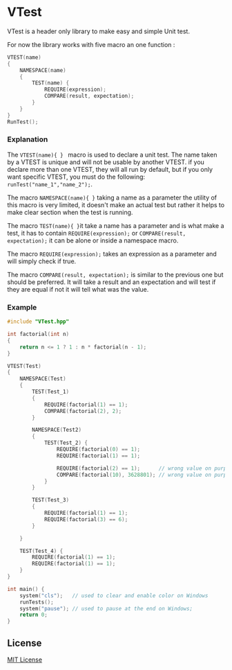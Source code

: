# VTest

VTest is a header only library to make easy and simple Unit test.

For now the library works with five macro an one function :
```c++
VTEST(name)
{
    NAMESPACE(name)
    {
        TEST(name) {
            REQUIRE(expression);
            COMPARE(result, expectation);
        }
    }
}
RunTest();

```
### Explanation
The ```VTEST(name){ } ``` macro is used to declare a unit test. The name taken by a VTEST is unique and will not be usable by another VTEST. if you declare more than one VTEST, they will all run by default, but if you only want specific VTEST, you must do the following: ```runTest("name_1","name_2");```.

The macro ``` NAMESPACE(name){ } ``` taking a name as a parameter the utility of this macro is very limited, it doesn't make an actual test but rather it helps to make clear section when the test is running.

The macro ```TEST(name){ }```it take a name has a parameter and is what make a test, it has to contain ```REQUIRE(expression);``` or ```COMPARE(result, expectation);``` it can be alone or inside a namespace macro.

The macro ```REQUIRE(expression);``` takes an expression as a parameter and will simply check if true.

The macro ```COMPARE(result, expectation);``` is similar to the previous one but should be preferred. It will take a result and an expectation and will test if they are equal if not it will tell what was the value.

### Example
```c++
#include "VTest.hpp"

int factorial(int n)
{
    return n <= 1 ? 1 : n * factorial(n - 1);
}

VTEST(Test)
{
    NAMESPACE(Test)
    {
        TEST(Test_1)
        {
            REQUIRE(factorial(1) == 1);
            COMPARE(factorial(2), 2);
        }

        NAMESPACE(Test2)
        {
            TEST(Test_2) {
                REQUIRE(factorial(0) == 1);
                REQUIRE(factorial(1) == 1);

                REQUIRE(factorial(2) == 1);      // wrong value on purpose
                COMPARE(factorial(10), 3628801); // wrong value on purpose
            }
        }

        TEST(Test_3)
        {
            REQUIRE(factorial(1) == 1);
            REQUIRE(factorial(3) == 6);
        }

    }

    TEST(Test_4) {
        REQUIRE(factorial(1) == 1);
        REQUIRE(factorial(1) == 1);
    }
}

int main() {
    system("cls");   // used to clear and enable color on Windows
    runTests();
    system("pause"); // used to pause at the end on Windows;
    return 0;
}
```
## License

[MIT License](/LICENSE)

